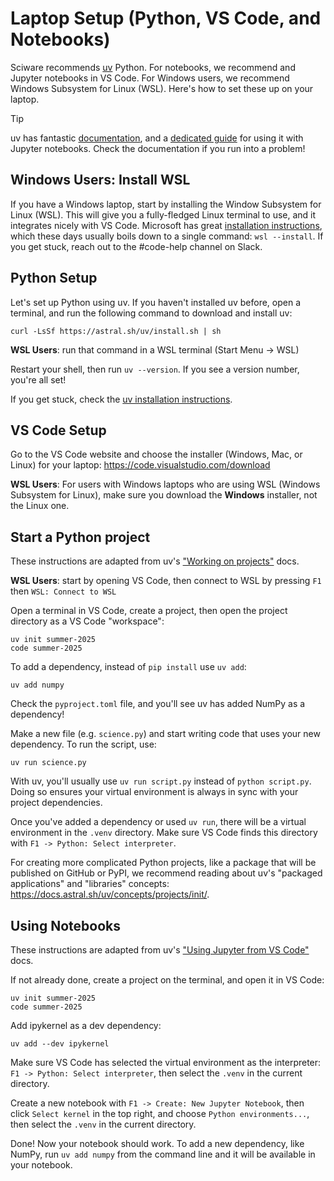 # Laptop Setup (Python, VS Code, and Notebooks)

Sciware recommends [uv](https://docs.astral.sh/uv/) Python. For notebooks, we recommend and Jupyter notebooks in VS Code.
For Windows users, we recommend Windows Subsystem for Linux (WSL).
Here's how to set these up on your laptop.

> [!TIP]
> uv has fantastic [documentation](https://docs.astral.sh/uv), and a [dedicated guide](https://docs.astral.sh/uv/guides/integration/jupyter/)
> for using it with Jupyter notebooks. Check the documentation if you run into a problem!

## Windows Users: Install WSL
If you have a Windows laptop, start by installing the Window Subsystem for Linux (WSL). This will give you a fully-fledged
Linux terminal to use, and it integrates nicely with VS Code.  Microsoft has great [installation instructions](https://learn.microsoft.com/en-us/windows/wsl/install),
which these days usually boils down to a single command: `wsl --install`. If you get stuck, reach out to the #code-help channel on Slack.

## Python Setup
Let's set up Python using uv. If you haven't installed uv before, open a terminal, and run the following command to download and install uv:

```console
curl -LsSf https://astral.sh/uv/install.sh | sh
```

**WSL Users**: run that command in a WSL terminal (Start Menu -> WSL)

Restart your shell, then run `uv --version`. If you see a version number, you're all set!

If you get stuck, check the [uv installation instructions](https://docs.astral.sh/uv/getting-started/installation).

## VS Code Setup
Go to the VS Code website and choose the installer (Windows, Mac, or Linux) for your laptop: https://code.visualstudio.com/download

**WSL Users**: For users with Windows laptops who are using WSL (Windows Subsystem for Linux), make sure you download the **Windows** installer, not the Linux one.

## Start a Python project
These instructions are adapted from uv's ["Working on projects"](https://docs.astral.sh/uv/guides/projects/) docs.

**WSL Users**: start by opening VS Code, then connect to WSL by pressing `F1` then `WSL: Connect to WSL`

Open a terminal in VS Code, create a project, then open the project directory as a VS Code "workspace":

```console
uv init summer-2025
code summer-2025
```

To add a dependency, instead of `pip install` use `uv add`:
```console
uv add numpy
```

Check the `pyproject.toml` file, and you'll see uv has added NumPy as a dependency!

Make a new file (e.g. `science.py`) and start writing code that uses your new dependency. To run the script, use:

```console
uv run science.py
```

With uv, you'll usually use `uv run script.py` instead of `python script.py`. Doing so ensures your virtual environment is always in sync with your project dependencies.

Once you've added a dependency or used `uv run`, there will be a virtual environment in the `.venv` directory. Make sure VS Code finds this directory with `F1 -> Python: Select interpreter`.

For creating more complicated Python projects, like a package that will be published on GitHub or PyPI, we recommend reading about uv's "packaged applications" and "libraries" concepts: https://docs.astral.sh/uv/concepts/projects/init/.

## Using Notebooks

These instructions are adapted from uv's ["Using Jupyter from VS Code"](https://docs.astral.sh/uv/guides/integration/jupyter/#using-jupyter-from-vs-code) docs.

If not already done, create a project on the terminal, and open it in VS Code:

```console
uv init summer-2025
code summer-2025
```

Add ipykernel as a dev dependency:

```console
uv add --dev ipykernel
```

Make sure VS Code has selected the virtual environment as the interpreter: `F1 -> Python: Select interpreter`, then select the `.venv` in the current directory.

Create a new notebook with `F1 -> Create: New Jupyter Notebook`, then click `Select kernel` in the top right, and choose `Python environments...`, then select the `.venv` in the current directory.

Done! Now your notebook should work. To add a new dependency, like NumPy, run `uv add numpy` from the command line and it will be available in your notebook.
